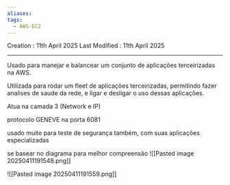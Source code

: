 ```yaml
---
aliases: 
tags:
  - AWS-EC2
---
```

Creation : 11th April 2025
Last Modified : 11th April 2025
___

Usado para manejar e balancear um conjunto de aplicações terceirizadas na AWS.

Utilizada para rodar um fleet de aplicações terceirizadas, permitindo fazer analises de saude da rede, e ligar e desligar o uso dessas aplicações.

Atua na camada 3 (Network e IP)

protocolo GENEVE na porta 6081

usado muito para teste de segurança também, com suas aplicações especializadas

se basear no diagrama para melhor compreensão
![[Pasted image 20250411191548.png]]

![[Pasted image 20250411191559.png]]
